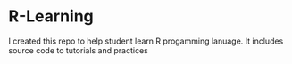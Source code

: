 # R-Learning

I created this repo to help student learn R progamming lanuage. It includes source code to tutorials and practices
